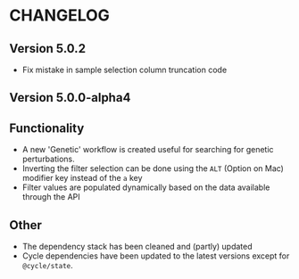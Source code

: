 # CHANGELOG

## Version 5.0.2

- Fix mistake in sample selection column truncation code

## Version 5.0.0-alpha4

## Functionality

- A new 'Genetic' workflow is created useful for searching for genetic perturbations.
- Inverting the filter selection can be done using the `ALT` (Option on Mac) modifier key instead of the `a` key
- Filter values are populated dynamically based on the data available through the API

## Other

- The dependency stack has been cleaned and (partly) updated
- Cycle dependencies have been updated to the latest versions except for `@cycle/state`.

